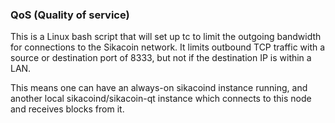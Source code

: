 ### QoS (Quality of service) ###

This is a Linux bash script that will set up tc to limit the outgoing bandwidth for connections to the Sikacoin network. It limits outbound TCP traffic with a source or destination port of 8333, but not if the destination IP is within a LAN.

This means one can have an always-on sikacoind instance running, and another local sikacoind/sikacoin-qt instance which connects to this node and receives blocks from it.
